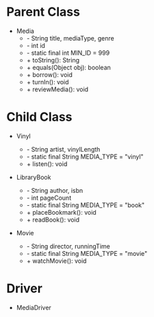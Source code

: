 # Parent Class
* Media
   * \- String title, mediaType, genre
   * \- int id
   * \- static final int MIN_ID = 999
   * \+ toString(): String
   * \+ equals(Object obj): boolean
   * \+ borrow(): void
   * \+ turnIn(): void
   * \+ reviewMedia(): void

# Child Class

* Vinyl
   * \- String artist, vinylLength
   * \- static final String MEDIA_TYPE = "vinyl"
   * \+ listen(): void

* LibraryBook
   * \- String author, isbn
   * \- int pageCount
   * \- static final String MEDIA_TYPE = "book"
   * \+ placeBookmark(): void
   * \+ readBook(): void

* Movie
   * \- String director, runningTime
   * \- static final String MEDIA_TYPE = "movie"
   * \+ watchMovie(): void

# Driver
* MediaDriver